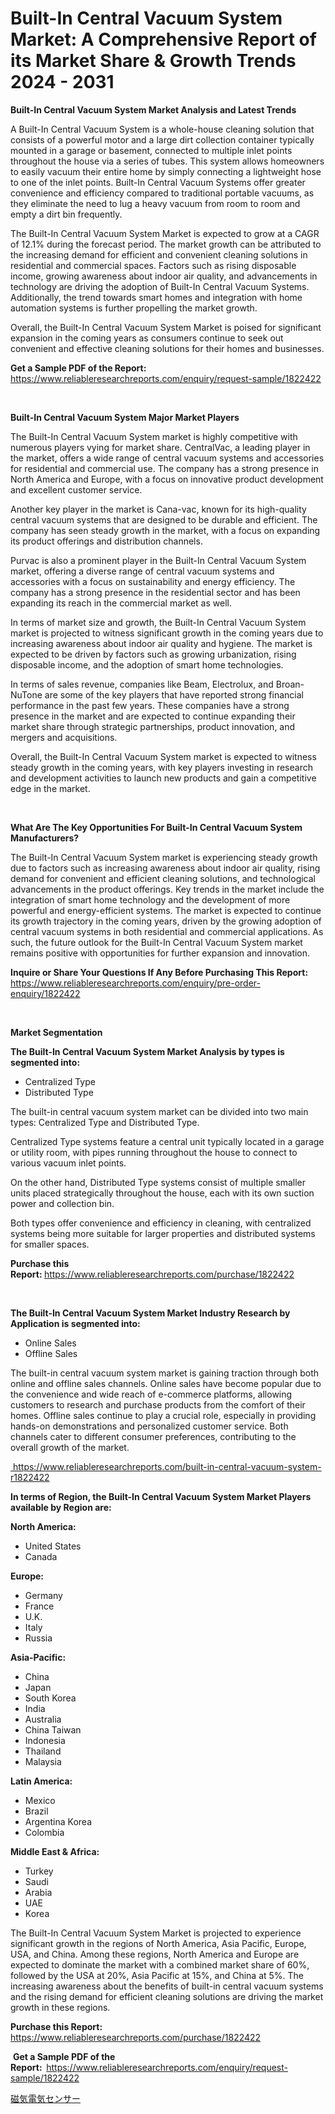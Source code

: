 <p><h1>Built-In Central Vacuum System Market: A Comprehensive Report of its Market Share & Growth Trends 2024 - 2031</h1></p><p><strong>Built-In Central Vacuum System Market Analysis and Latest Trends</strong></p>
<p><p>A Built-In Central Vacuum System is a whole-house cleaning solution that consists of a powerful motor and a large dirt collection container typically mounted in a garage or basement, connected to multiple inlet points throughout the house via a series of tubes. This system allows homeowners to easily vacuum their entire home by simply connecting a lightweight hose to one of the inlet points. Built-In Central Vacuum Systems offer greater convenience and efficiency compared to traditional portable vacuums, as they eliminate the need to lug a heavy vacuum from room to room and empty a dirt bin frequently.</p><p>The Built-In Central Vacuum System Market is expected to grow at a CAGR of 12.1% during the forecast period. The market growth can be attributed to the increasing demand for efficient and convenient cleaning solutions in residential and commercial spaces. Factors such as rising disposable income, growing awareness about indoor air quality, and advancements in technology are driving the adoption of Built-In Central Vacuum Systems. Additionally, the trend towards smart homes and integration with home automation systems is further propelling the market growth.</p><p>Overall, the Built-In Central Vacuum System Market is poised for significant expansion in the coming years as consumers continue to seek out convenient and effective cleaning solutions for their homes and businesses.</p></p>
<p><strong>Get a Sample PDF of the Report:&nbsp;</strong> <a href="https://www.reliableresearchreports.com/enquiry/request-sample/1822422">https://www.reliableresearchreports.com/enquiry/request-sample/1822422</a></p>
<p>&nbsp;</p>
<p><strong>Built-In Central Vacuum System Major Market Players</strong></p>
<p><p>The Built-In Central Vacuum System market is highly competitive with numerous players vying for market share. CentralVac, a leading player in the market, offers a wide range of central vacuum systems and accessories for residential and commercial use. The company has a strong presence in North America and Europe, with a focus on innovative product development and excellent customer service.</p><p>Another key player in the market is Cana-vac, known for its high-quality central vacuum systems that are designed to be durable and efficient. The company has seen steady growth in the market, with a focus on expanding its product offerings and distribution channels.</p><p>Purvac is also a prominent player in the Built-In Central Vacuum System market, offering a diverse range of central vacuum systems and accessories with a focus on sustainability and energy efficiency. The company has a strong presence in the residential sector and has been expanding its reach in the commercial market as well.</p><p>In terms of market size and growth, the Built-In Central Vacuum System market is projected to witness significant growth in the coming years due to increasing awareness about indoor air quality and hygiene. The market is expected to be driven by factors such as growing urbanization, rising disposable income, and the adoption of smart home technologies.</p><p>In terms of sales revenue, companies like Beam, Electrolux, and Broan-NuTone are some of the key players that have reported strong financial performance in the past few years. These companies have a strong presence in the market and are expected to continue expanding their market share through strategic partnerships, product innovation, and mergers and acquisitions.</p><p>Overall, the Built-In Central Vacuum System market is expected to witness steady growth in the coming years, with key players investing in research and development activities to launch new products and gain a competitive edge in the market.</p></p>
<p>&nbsp;</p>
<p><strong>What Are The Key Opportunities For Built-In Central Vacuum System Manufacturers?</strong></p>
<p><p>The Built-In Central Vacuum System market is experiencing steady growth due to factors such as increasing awareness about indoor air quality, rising demand for convenient and efficient cleaning solutions, and technological advancements in the product offerings. Key trends in the market include the integration of smart home technology and the development of more powerful and energy-efficient systems. The market is expected to continue its growth trajectory in the coming years, driven by the growing adoption of central vacuum systems in both residential and commercial applications. As such, the future outlook for the Built-In Central Vacuum System market remains positive with opportunities for further expansion and innovation.</p></p>
<p><strong>Inquire or Share Your Questions If Any Before Purchasing This Report:</strong> <a href="https://www.reliableresearchreports.com/enquiry/pre-order-enquiry/1822422">https://www.reliableresearchreports.com/enquiry/pre-order-enquiry/1822422</a></p>
<p>&nbsp;</p>
<p><strong>Market Segmentation</strong></p>
<p><strong>The Built-In Central Vacuum System Market Analysis by types is segmented into:</strong></p>
<p><ul><li>Centralized Type</li><li>Distributed Type</li></ul></p>
<p><p>The built-in central vacuum system market can be divided into two main types: Centralized Type and Distributed Type. </p><p>Centralized Type systems feature a central unit typically located in a garage or utility room, with pipes running throughout the house to connect to various vacuum inlet points. </p><p>On the other hand, Distributed Type systems consist of multiple smaller units placed strategically throughout the house, each with its own suction power and collection bin. </p><p>Both types offer convenience and efficiency in cleaning, with centralized systems being more suitable for larger properties and distributed systems for smaller spaces.</p></p>
<p><strong>Purchase this Report:&nbsp;</strong><a href="https://www.reliableresearchreports.com/purchase/1822422">https://www.reliableresearchreports.com/purchase/1822422</a></p>
<p>&nbsp;</p>
<p><strong>The Built-In Central Vacuum System Market Industry Research by Application is segmented into:</strong></p>
<p><ul><li>Online Sales</li><li>Offline Sales</li></ul></p>
<p><p>The built-in central vacuum system market is gaining traction through both online and offline sales channels. Online sales have become popular due to the convenience and wide reach of e-commerce platforms, allowing customers to research and purchase products from the comfort of their homes. Offline sales continue to play a crucial role, especially in providing hands-on demonstrations and personalized customer service. Both channels cater to different consumer preferences, contributing to the overall growth of the market.</p></p>
<p><a href="https://www.reliableresearchreports.com/built-in-central-vacuum-system-r1822422">&nbsp;https://www.reliableresearchreports.com/built-in-central-vacuum-system-r1822422</a></p>
<p><strong>In terms of Region, the Built-In Central Vacuum System Market Players available by Region are:</strong></p>
<p>
    <p> <strong> North America: </strong>
        <ul>
            <li>United States</li>
            <li>Canada</li>
        </ul>
        </p> 
    <p> <strong> Europe: </strong>
        <ul>
            <li>Germany</li>
            <li>France</li>
            <li>U.K.</li>
            <li>Italy</li>
            <li>Russia</li>
        </ul>
        </p> 
    <p> <strong> Asia-Pacific: </strong>
        <ul>
            <li>China</li>
            <li>Japan</li>
            <li>South Korea</li>
            <li>India</li>
            <li>Australia</li>
            <li>China Taiwan</li>
            <li>Indonesia</li>
            <li>Thailand</li>
            <li>Malaysia</li>
        </ul>
        </p> 
    <p> <strong> Latin America: </strong>
        <ul>
            <li>Mexico</li>
            <li>Brazil</li>
            <li>Argentina Korea</li>
            <li>Colombia</li>
        </ul>
        </p> 
    <p> <strong> Middle East & Africa: </strong>
        <ul>
            <li>Turkey</li>
            <li>Saudi</li>
            <li>Arabia</li>
            <li>UAE</li>
            <li>Korea</li>
        </ul>
    </p>
    </p>
<p><p>The Built-In Central Vacuum System Market is projected to experience significant growth in the regions of North America, Asia Pacific, Europe, USA, and China. Among these regions, North America and Europe are expected to dominate the market with a combined market share of 60%, followed by the USA at 20%, Asia Pacific at 15%, and China at 5%. The increasing awareness about the benefits of built-in central vacuum systems and the rising demand for efficient cleaning solutions are driving the market growth in these regions.</p></p>
<p><strong>Purchase this Report: </strong><a href="https://www.reliableresearchreports.com/purchase/1822422">https://www.reliableresearchreports.com/purchase/1822422</a></p>
<p>&nbsp;<strong>Get a Sample PDF of the Report:&nbsp;&nbsp;</strong><a href="https://www.reliableresearchreports.com/enquiry/request-sample/1822422">https://www.reliableresearchreports.com/enquiry/request-sample/1822422</a></p>
<p><strong></strong></p>
<p><p><a href="https://github.com/sghwr779811674/Market-Research-Report-List-2/blob/main/9364212145215.md">磁気電気センサー</a></p></p>